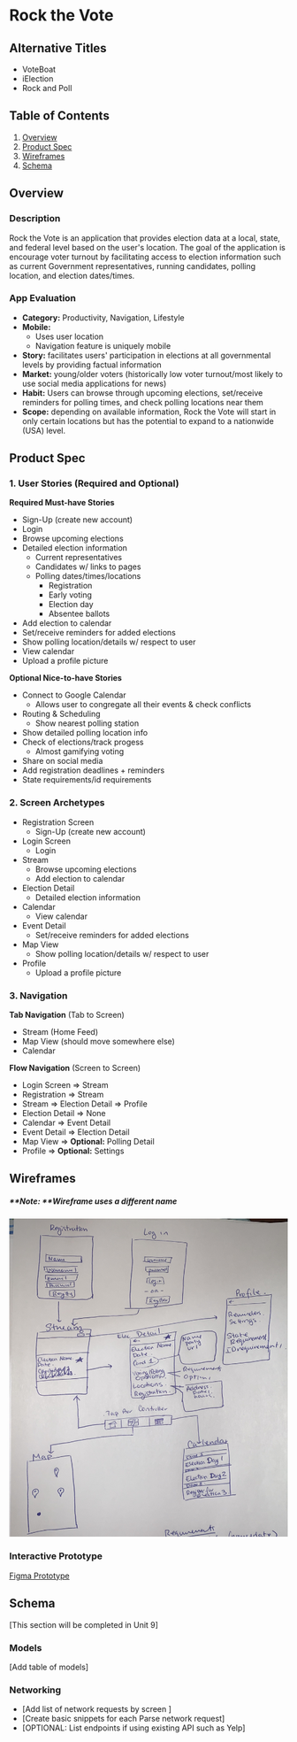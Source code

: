 # Rock the Vote

## Alternative Titles
- VoteBoat
- iElection
- Rock and Poll

## Table of Contents
1. [Overview](#Overview)
1. [Product Spec](#Product-Spec)
1. [Wireframes](#Wireframes)
2. [Schema](#Schema)

## Overview
### Description
Rock the Vote is an application that provides election data at a local, state, and federal level based on the user's location. The goal of the application is encourage voter turnout by facilitating access to election information such as current Government representatives, running candidates, polling location, and election dates/times.

### App Evaluation
- **Category:** Productivity, Navigation, Lifestyle
- **Mobile:** 
    - Uses user location
    - Navigation feature is uniquely mobile
- **Story:** facilitates users' participation in elections at all governmental levels by providing factual information
- **Market:** young/older voters (historically low voter turnout/most likely to use social media applications for news)
- **Habit:** Users can browse through upcoming elections, set/receive reminders for polling times, and check polling locations near them
- **Scope:** depending on available information, Rock the Vote will start in only certain locations but has the potential to expand to a nationwide (USA) level.

## Product Spec

### 1. User Stories (Required and Optional)

**Required Must-have Stories**

* Sign-Up (create new account)
* Login 
* Browse upcoming elections
* Detailed election information
    * Current representatives
    * Candidates w/ links to pages
    * Polling dates/times/locations 
        * Registration
        * Early voting
        * Election day
        * Absentee ballots
* Add election to calendar
* Set/receive reminders for added elections
* Show polling location/details w/ respect to user
* View calendar
* Upload a profile picture

**Optional Nice-to-have Stories**

* Connect to Google Calendar
    * Allows user to congregate all their events & check conflicts
* Routing & Scheduling
    * Show nearest polling station
* Show detailed polling location info
* Check of elections/track progess 
    * Almost gamifying voting
* Share on social media
* Add registration deadlines + reminders
* State requirements/id requirements

### 2. Screen Archetypes

* Registration Screen
    * Sign-Up (create new account)
* Login Screen
   * Login 
* Stream
    * Browse upcoming elections
    * Add election to calendar
* Election Detail
    * Detailed election information
* Calendar
    * View calendar
* Event Detail
    * Set/receive reminders for added elections
* Map View
    * Show polling location/details w/ respect to user
* Profile
    * Upload a profile picture


### 3. Navigation

**Tab Navigation** (Tab to Screen)

* Stream (Home Feed)
* Map View (should move somewhere else)
* Calendar

**Flow Navigation** (Screen to Screen)

* Login Screen
   => Stream
* Registration
    => Stream
* Stream
    => Election Detail
    => Profile
* Election Detail
    => None
* Calendar 
    => Event Detail
* Event Detail
    => Election Detail
* Map View
    => **Optional:** Polling Detail
* Profile
    => **Optional:** Settings
    
## Wireframes
##### **Note: **Wireframe uses a different name
<img src="wireframe.jpg" width=600>

### Interactive Prototype
[Figma Prototype](https://www.figma.com/file/wIlXR1uDPIofdl1Rl2WvwW/iElection?node-id=0%3A1)

## Schema 
[This section will be completed in Unit 9]
### Models
[Add table of models]
### Networking
- [Add list of network requests by screen ]
- [Create basic snippets for each Parse network request]
- [OPTIONAL: List endpoints if using existing API such as Yelp]
